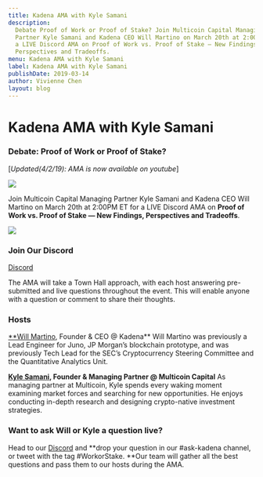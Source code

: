 ```yaml
---
title: Kadena AMA with Kyle Samani
description:
  Debate Proof of Work or Proof of Stake? Join Multicoin Capital Managing
  Partner Kyle Samani and Kadena CEO Will Martino on March 20th at 2:00PM ET for
  a LIVE Discord AMA on Proof of Work vs. Proof of Stake — New Findings,
  Perspectives and Tradeoffs.
menu: Kadena AMA with Kyle Samani
label: Kadena AMA with Kyle Samani
publishDate: 2019-03-14
author: Vivienne Chen
layout: blog
---
```


# Kadena AMA with Kyle Samani

### Debate: Proof of Work or Proof of Stake?

[*Updated(4/2/19): AMA is now available on youtube*]

[](https://www.youtube.com/watch?v=wb6PZIE2fbo)

![](/assets/blog/1_fGiRVug_JX8CVvaWASxgug.webp)

Join Multicoin Capital Managing Partner Kyle Samani and Kadena CEO Will Martino
on March 20th at 2:00PM ET for a LIVE Discord AMA on **Proof of Work vs. Proof
of Stake — New Findings, Perspectives and Tradeoffs**.

![](/assets/blog/1_TGLKssa_3HkCvdxoEA4bHw.gif)

### Join Our Discord

[Discord](https://discordapp.com/invite/bsUcWmX)

The AMA will take a Town Hall approach, with each host answering pre-submitted
and live questions throughout the event. This will enable anyone with a question
or comment to share their thoughts.

### Hosts

[\*\*Will Martino](http://twitter.com/_wjmartino_), Founder & CEO @ Kadena\*\*
Will Martino was previously a Lead Engineer for Juno, JP Morgan’s blockchain
prototype, and was previously Tech Lead for the SEC’s Cryptocurrency Steering
Committee and the Quantitative Analytics Unit.

**[Kyle Samani](http://twitter.com/kylesamani), Founder & Managing Partner @
Multicoin Capital** As managing partner at Multicoin, Kyle spends every waking
moment examining market forces and searching for new opportunities. He enjoys
conducting in-depth research and designing crypto-native investment strategies.

### Want to ask Will or Kyle a question live?

Head to our [Discord](https://discordapp.com/invite/bsUcWmX) and **drop your
question in our #ask-kadena channel, or tweet with the tag #WorkorStake. **Our
team will gather all the best questions and pass them to our hosts during the
AMA.

